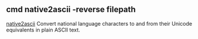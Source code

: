 ## cmd native2ascii -reverse filepath 

[native2ascii](https://native2ascii.net) Convert national language characters to and from their Unicode equivalents in plain ASCII text.